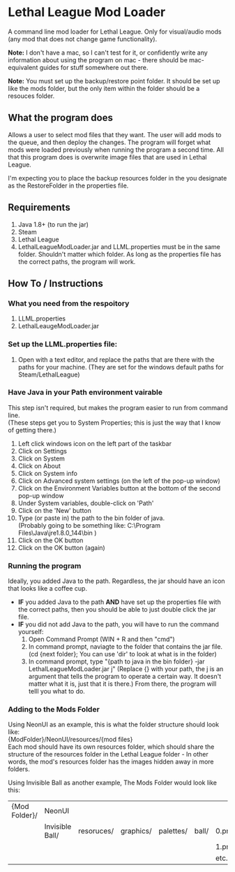 # Lethal League Mod Loader
A command line mod loader for Lethal League. Only for visual/audio mods (any mod that does not change game functionality).

**Note:** I don't have a mac, so I can't test for it, or confidently write any information about using the program on mac - there should be mac-equivalent guides for stuff somewhere out there.

**Note:** You must set up the backup/restore point folder. It should be set up like the mods folder, but the only item within the folder should be a resouces folder.

## What the program does
Allows a user to select mod files that they want. The user will add mods to the queue, and then deploy the changes. The program will forget what mods were loaded previously when running the program a second time. All that this program does is overwrite image files that are used in Lethal League.

I'm expecting you to place the backup resources folder in the you designate as the RestoreFolder in the properties file.


## Requirements
1. Java 1.8+ (to run the jar)
2. Steam
3. Lethal League
4. LethalLeagueModLoader.jar and LLML.properties must be in the same folder. Shouldn't matter which folder. As long as the properties file has the correct paths, the program will work.


## How To / Instructions
### What you need from the respoitory
 1. LLML.properties
 1. LethalLeaugeModLoader.jar
 
### Set up the LLML.properties file:  
 1. Open with a text editor, and replace the paths that are there with the paths for your machine. (They are set for the windows default paths for Steam/LethalLeague)

### Have Java in your Path environment vairable  
This step isn't required, but makes the program easier to run from command line.  
(These steps get you to System Properties; this is just the way that I know of getting there.)
  1. Left click windows icon on the left part of the taskbar  
  1. Click on Settings  
  1. Click on System  
  1. Click on About  
  1. Click on System info  
  1. Click on Advanced system settings (on the left of the pop-up window)  
  1. Click on the Environment Variables button at the bottom of the second pop-up window  
  1. Under System variables, double-click on 'Path'  
  1. Click on the 'New' button  
  1. Type (or paste in) the path to the bin folder of java.  
  (Probably going to be something like: C:\Program Files\Java\jre1.8.0_144\bin )  
  1. Click on the OK button  
  1. Click on the OK button (again)

### Running the program
Ideally, you added Java to the path. Regardless, the jar should have an icon that looks like a coffee cup.  
 - **IF** you added Java to the path **AND** have set up the properties file with the correct paths, then you should be able to just double click the jar file.
 - **IF** you did not add Java to the path, you will have to run the command yourself:
   1. Open Command Prompt (WIN + R and then "cmd")
   1. In command prompt, naviagte to the folder that contains the jar file. (cd {next folder};  You can use 'dir' to look at what is in the folder)
   1. In command prompt, type "{path to java in the bin folder} -jar LethalLeagueModLoader.jar j" (Replace {} with your path, the j is an argument that tells the program to operate a certain way. It doesn't matter what it is, just that it is there.)
   From there, the program will telll you what to do.
 
 ### Adding to the Mods Folder
 Using NeonUI as an example, this is what the folder structure should look like:  
 {ModFolder}/NeonUI/resources/{mod files}  
 Each mod should have its own resources folder, which should share the structure of the resources folder in the Lethal League folder - In other words, the mod's resources folder has the images hidden away in more folders.

Using Invisible Ball as another example,
The Mods Folder would look like this:

<html>
  <table>
    <tr>
      <td>{Mod Folder}/</td>
      <td>NeonUI</td>
      <td></td>
      <td></td>
      <td></td>
      <td></td>
      <td></td>
    </tr>
    <tr>
      <td></td>
      <td>Invisible Ball/</td>
      <td>resoruces/</td>
      <td>graphics/</td>
      <td>palettes/</td>
      <td>ball/</td>
      <td>0.png</td>
    </tr>
    <tr>
      <td></td>
      <td></td>
      <td></td>
      <td></td>
      <td></td>
      <td></td>
      <td>1.png</td>
    </tr>
    <tr>
      <td></td>
      <td></td>
      <td></td>
      <td></td>
      <td></td>
      <td></td>
      <td>etc..</td>
    </tr>
  </table>
</html>
